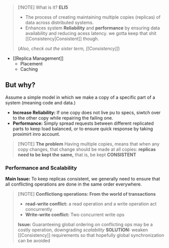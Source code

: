 
> [!NOTE] What is it? **ELI5**
> - The process of creating maintaining multiple copies (replicas) of data across distributed systems.
> - Enhances system **Reliability** and **performance** by ensuring data availability and reducing acess latency. we gotta keep that shit [[Consistency|Consistent]] though.
> 
> (*Also, check out the sister term, [[Consistency]]*) 
- [[Replica Management]]
    - Placement
    - Caching

## But why?
Assume a simple model in which we make a copy of a specific part of a system (meaning code and data.)
- **Increase Reliability:** If one copy does not live pu to specs, siwtch over to the other copy while repairing the failing one.
- **Performance:** Simply spread requests between different replicated parts to keep load balanced, or to ensure quick response by taking proximirt inro account.

> [!NOTE] **The problem**
> Having multiple copies, means that when any copy changes, that change should be made at all copies: **replicas need to be kept the same,** that is, be kept **CONSISTENT**

### Performance and Scalability
**Main Issue:** To keep replicas consistent, we generally need to ensure that all conflicting operations are done in the same order everywhere.


> [!NOTE] **Conflictiong operations: From the world of transactions**
> - **read-write conflict:** a read operation and a write operation act concurrently
> - **Write-write conflict:** Two concurrent write ops
> 
> **Issue:** Guaranteeing global ordering on conflicting ops may be a costly operation, downgrading *scalability*
> **SOLUTION:** weaken [[Consistency]] requirements so that hopefully global synchronization can be avoided
>  




